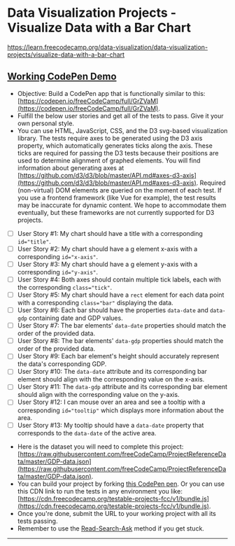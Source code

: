 # Data Visualization Projects - Visualize Data with a Bar Chart  

https://learn.freecodecamp.org/data-visualization/data-visualization-projects/visualize-data-with-a-bar-chart  


## [Working CodePen Demo](https://codepen.io/brimarq/full/pqRjgG/)

- Objective: Build a CodePen app that is functionally similar to this: [https://codepen.io/freeCodeCamp/full/GrZVaM](https://codepen.io/freeCodeCamp/full/GrZVaM).  
- Fulfill the below user stories and get all of the tests to pass. Give it your own personal style.  
- You can use HTML, JavaScript, CSS, and the D3 svg-based visualization library. The tests require axes to be generated using the D3 axis property, which automatically generates ticks along the axis. These ticks are required for passing the D3 tests because their positions are used to determine alignment of graphed elements. You will find information about generating axes at [https://github.com/d3/d3/blob/master/API.md#axes-d3-axis](https://github.com/d3/d3/blob/master/API.md#axes-d3-axis). Required (non-virtual) DOM elements are queried on the moment of each test. If you use a frontend framework (like Vue for example), the test results may be inaccurate for dynamic content. We hope to accommodate them eventually, but these frameworks are not currently supported for D3 projects.
- [ ] User Story #1: My chart should have a title with a corresponding `id="title"`.
- [ ] User Story #2: My chart should have a g element x-axis with a corresponding `id="x-axis"`.
- [ ] User Story #3: My chart should have a g element y-axis with a corresponding `id="y-axis"`.
- [ ] User Story #4: Both axes should contain multiple tick labels, each with the corresponding `class="tick"`.
- [ ] User Story #5: My chart should have a `rect` element for each data point with a corresponding `class="bar"` displaying the data.
- [ ] User Story #6: Each bar should have the properties `data-date` and `data-gdp` containing date and GDP values.
- [ ] User Story #7: The bar elements' `data-date` properties should match the order of the provided data.
- [ ] User Story #8: The bar elements' `data-gdp` properties should match the order of the provided data.
- [ ] User Story #9: Each bar element's height should accurately represent the data's corresponding GDP.
- [ ] User Story #10: The `data-date` attribute and its corresponding bar element should align with the corresponding value on the x-axis.
- [ ] User Story #11: The `data-gdp` attribute and its corresponding bar element should align with the corresponding value on the y-axis.
- [ ] User Story #12: I can mouse over an area and see a tooltip with a corresponding `id="tooltip"` which displays more information about the area.
- [ ] User Story #13: My tooltip should have a `data-date` property that corresponds to the `data-date` of the active area.
- Here is the dataset you will need to complete this project: [https://raw.githubusercontent.com/freeCodeCamp/ProjectReferenceData/master/GDP-data.json](https://raw.githubusercontent.com/freeCodeCamp/ProjectReferenceData/master/GDP-data.json).
- You can build your project by forking [this CodePen pen](https://codepen.io/freeCodeCamp/pen/MJjpwO). Or you can use this CDN link to run the tests in any environment you like: [https://cdn.freecodecamp.org/testable-projects-fcc/v1/bundle.js](https://cdn.freecodecamp.org/testable-projects-fcc/v1/bundle.js).
- Once you're done, submit the URL to your working project with all its tests passing.
- Remember to use the [Read-Search-Ask](https://forum.freecodecamp.org/t/how-to-get-help-when-you-are-stuck/19514) method if you get stuck.

---
